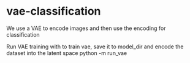 # vae-classification

We use a VAE to encode images and then use the encoding for classification


Run VAE training with to train vae, save it to model_dir and encode the dataset into the latent space
python -m run_vae 

